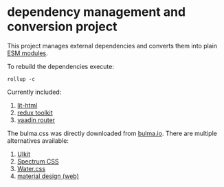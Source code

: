 # dependency management and conversion project

This project manages external dependencies and converts them into plain [ESM modules](https://developer.mozilla.org/en-US/docs/Web/JavaScript/Reference/Statements/import).

To rebuild the dependencies execute:

`rollup -c`

Currently included:

1. [lit-html](https://lit-html.polymer-project.org)
2. [redux toolkit](https://redux-toolkit.js.org/tutorials/quick-start)
3. [vaadin router](https://vaadin.com/router)

The bulma.css was directly downloaded from [bulma.io](https://bulma.io). There are multiple alternatives available:

1. [UIkit](https://getuikit.com)
2. [Spectrum CSS](https://opensource.adobe.com/spectrum-css/get-started.html)
3. [Water.css](https://watercss.kognise.dev)
4. [material design (web)](https://material.io/develop/web)